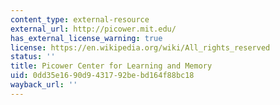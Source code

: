 ```yaml
---
content_type: external-resource
external_url: http://picower.mit.edu/
has_external_license_warning: true
license: https://en.wikipedia.org/wiki/All_rights_reserved
status: ''
title: Picower Center for Learning and Memory
uid: 0dd35e16-90d9-4317-92be-bd164f88bc18
wayback_url: ''
---
```

